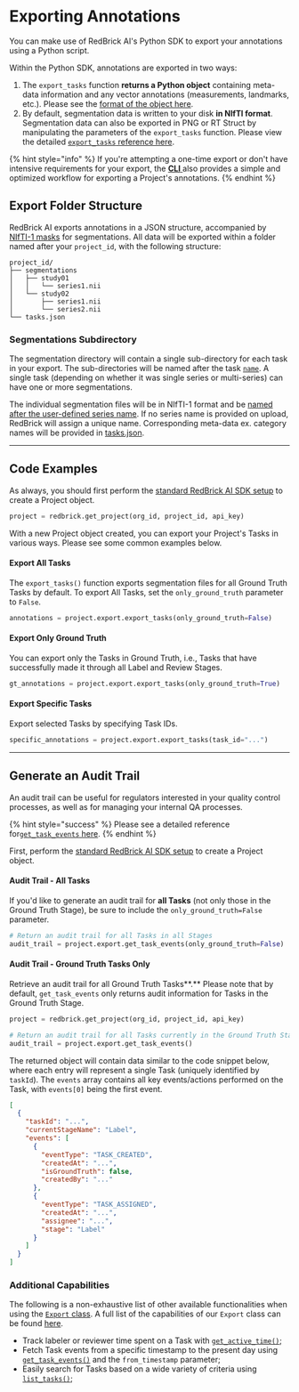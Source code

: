 # Exporting Annotations

You can make use of RedBrick AI's Python SDK to export your annotations using a Python script.&#x20;

Within the Python SDK, annotations are exported in two ways:&#x20;

1. The `export_tasks` function **returns a Python object** containing meta-data information and any vector annotations (measurements, landmarks, etc.). Please see the [format of the object here](https://docs.redbrickai.com/python-sdk/reference/export-annotation-format).&#x20;
2. By default, segmentation data is written to your disk **in NIfTI format**. Segmentation data can also be exported in PNG or RT Struct by manipulating the parameters of the `export_tasks` function. Please view the detailed [`export_tasks` reference here](https://redbrick-sdk.readthedocs.io/en/stable/sdk.html#redbrick.export.Export.export\_tasks).&#x20;

{% hint style="info" %}
If you're attempting a one-time export or don't have intensive requirements for your export, the [**CLI** ](https://docs.redbrickai.com/python-sdk/cli-overview/exporting-annotations)also provides a simple and optimized workflow for exporting a Project's annotations.&#x20;
{% endhint %}

## Export Folder Structure

RedBrick AI exports annotations in a JSON structure, accompanied by [NIfTI-1 masks](https://nifti.nimh.nih.gov/nifti-1/) for segmentations. All data will be exported within a folder named after your `project_id`, with the following structure:

```
project_id/
├── segmentations
│   ├── study01
│   │   └── series1.nii
│   └── study02
│       ├── series1.nii
│       └── series2.nii
└── tasks.json
```

### Segmentations Subdirectory

The segmentation directory will contain a single sub-directory for each task in your export. The sub-directories will be named after the task [`name`](exporting-annotations.md#name-string). A single task (depending on whether it was single series or multi-series) can have one or more segmentations.

The individual segmentation files will be in NIfTI-1 format and be [named after the user-defined series name](exporting-annotations.md#name-string-1). If no series name is provided on upload, RedBrick will assign a unique name. Corresponding meta-data ex. category names will be provided in [tasks.json](exporting-annotations.md#tasks-json).

***

## Code Examples

As always, you should first perform the [standard RedBrick AI SDK setup](./#initializing-the-redbrick-sdk-in-python) to create a Project object.

```python
project = redbrick.get_project(org_id, project_id, api_key)
```

With a new Project object created, you can export your Project's Tasks in various ways. Please see some common examples below.

#### Export All Tasks

The `export_tasks()` function exports segmentation files for all Ground Truth Tasks by default. To export All Tasks, set the `only_ground_truth` parameter to `False`.

```python
annotations = project.export.export_tasks(only_ground_truth=False)
```

#### Export Only Ground Truth

You can export only the Tasks in Ground Truth, i.e., Tasks that have successfully made it through all Label and Review Stages.&#x20;

```python
gt_annotations = project.export.export_tasks(only_ground_truth=True)
```

#### **Export Specific Tasks**

Export selected Tasks by specifying Task IDs.&#x20;

```python
specific_annotations = project.export.export_tasks(task_id="...")
```

***

## Generate an Audit Trail

An audit trail can be useful for regulators interested in your quality control processes, as well as for managing your internal QA processes.&#x20;

{% hint style="success" %}
Please see a detailed reference for[`get_task_events` here](https://redbrick-sdk.readthedocs.io/en/stable/sdk.html#redbrick.export.Export.get\_task\_events).
{% endhint %}

First, perform the [standard RedBrick AI SDK setup](./#initializing-the-redbrick-sdk-in-python) to create a Project object.&#x20;

#### Audit Trail - All Tasks

If you'd like to generate an audit trail for **all Tasks** (not only those in the Ground Truth Stage), be sure to include the `only_ground_truth=False` parameter.

```python
# Return an audit trail for all Tasks in all Stages
audit_trail = project.export.get_task_events(only_ground_truth=False)
```

#### Audit Trail - Ground Truth Tasks Only

Retrieve an audit trail for all Ground Truth Tasks**.** Please note that by default, `get_task_events` only returns audit information for Tasks in the Ground Truth Stage.&#x20;

```python
project = redbrick.get_project(org_id, project_id, api_key)

# Return an audit trail for all Tasks currently in the Ground Truth Stage
audit_trail = project.export.get_task_events()
```

The returned object will contain data similar to the code snippet below, where each entry will represent a single Task (uniquely identified by `taskId`). The `events` array contains all key events/actions performed on the Task, with `events[0]` being the first event.

```json
[
  {
    "taskId": "...",
    "currentStageName": "Label",
    "events": [
      {
        "eventType": "TASK_CREATED",
        "createdAt": "...",
        "isGroundTruth": false,
        "createdBy": "..."
      },
      {
        "eventType": "TASK_ASSIGNED",
        "createdAt": "...",
        "assignee": "...",
        "stage": "Label"
      }
    ]
  }
]
```

### Additional Capabilities

The following is a non-exhaustive list of other available functionalities when using the [`Export` class](https://redbrick-sdk.readthedocs.io/en/stable/sdk.html#export). A full list of the capabilities of our `Export` class can be found [here](https://redbrick-sdk.readthedocs.io/en/stable/sdk.html#redbrick.export.Export).

* Track labeler or reviewer time spent on a Task with [`get_active_time()`](https://redbrick-sdk.readthedocs.io/en/stable/sdk.html#redbrick.export.Export.get\_active\_time);
* Fetch Task events from a specific timestamp to the present day using [`get_task_events()`](https://redbrick-sdk.readthedocs.io/en/stable/sdk.html#redbrick.export.Export.get\_task\_events) and the `from_timestamp` parameter;
* Easily search for Tasks based on a wide variety of criteria using [`list_tasks()`](https://redbrick-sdk.readthedocs.io/en/stable/sdk.html#redbrick.export.Export.list\_tasks);
